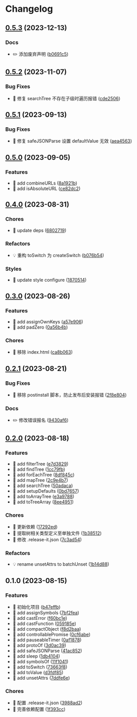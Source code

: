 # Changelog

## [0.5.3](https://github.com/l246804/lodash-x/compare/v0.5.2...v0.5.3) (2023-12-13)


### Docs

* ✏️ 添加废弃声明 ([b0691c5](https://github.com/l246804/lodash-x/commit/b0691c56e09ae4b8d94d97be8de470004af73e6e))

## [0.5.2](https://github.com/l246804/lodash-x/compare/v0.5.1...v0.5.2) (2023-11-07)


### Bug Fixes

* 🐛 修复 searchTree 不存在子级时遍历报错 ([cde2506](https://github.com/l246804/lodash-x/commit/cde25063f74cba978b498aa0ed3e389a28399f18))

## [0.5.1](https://github.com/l246804/lodash-x/compare/v0.5.0...v0.5.1) (2023-09-13)


### Bug Fixes

* 🐛 修复 safeJSONParse 设置 defaultValue 无效 ([aea4563](https://github.com/l246804/lodash-x/commit/aea45637ba1d8cd4bb6663f510c1972497ece09d))

## [0.5.0](https://github.com/l246804/lodash-x/compare/v0.4.0...v0.5.0) (2023-09-05)


### Features

* 🎸 add combineURLs ([8a1921b](https://github.com/l246804/lodash-x/commit/8a1921bf6d4d64ccb14b57ddae729b6fc4357378))
* 🎸 add isAbsoluteURL ([ce82dc2](https://github.com/l246804/lodash-x/commit/ce82dc2b8a320761b171ded03a729d8d04a363db))

## [0.4.0](https://github.com/l246804/lodash-x/compare/v0.3.0...v0.4.0) (2023-08-31)


### Chores

* 🤖 update deps ([6802719](https://github.com/l246804/lodash-x/commit/6802719f9a4681b41f0ce492783edb1e8b78dea3))


### Refactors

* 💡 重构 toSwitch 为 createSwitch ([b076b54](https://github.com/l246804/lodash-x/commit/b076b5422f2ae19fc558314083c20238016b57fd))


### Styles

* 💄 update style configure ([1870514](https://github.com/l246804/lodash-x/commit/1870514efb1b8d562b6684e8854d45854da3fffa))

## [0.3.0](https://github.com/l246804/lodash-x/compare/v0.2.1...v0.3.0) (2023-08-26)


### Features

* 🎸 add assignOwnKeys ([a57e906](https://github.com/l246804/lodash-x/commit/a57e906f01c9242a26bfa37fb425031a5f4cd636))
* 🎸 add padZero ([0a56b4b](https://github.com/l246804/lodash-x/commit/0a56b4b5f018991a14a341e2a6f675a21cbb0497))


### Chores

* 🤖 移除 index.html ([ca8b063](https://github.com/l246804/lodash-x/commit/ca8b0633b2cd269e2116e3f05628ba9c284ce3e4))

## [0.2.1](https://github.com/l246804/lodash-x/compare/v0.2.0...v0.2.1) (2023-08-21)


### Bug Fixes

* 🐛 移除 postinstall 脚本，防止发布后安装报错 ([2f8e804](https://github.com/l246804/lodash-x/commit/2f8e80411f679a9efef8cca88af3e7eee299deaf))


### Docs

* ✏️ 修改错误报名 ([9430af6](https://github.com/l246804/lodash-x/commit/9430af6a40840040f999b8a06d740ffd518a1aed))

## [0.2.0](https://github.com/l246804/lodash-x/compare/v0.1.0...v0.2.0) (2023-08-18)


### Features

* 🎸 add filterTree ([e7d3829](https://github.com/l246804/lodash-x/commit/e7d3829a2d56e20cc65d3b21362dd1c0b21313ab))
* 🎸 add findTree ([1cc79fb](https://github.com/l246804/lodash-x/commit/1cc79fb96e53be867ca4c2628435d6ce84bdfcd8))
* 🎸 add forEachTree ([8df845c](https://github.com/l246804/lodash-x/commit/8df845c95a19c5e87f9678d1501739bd20817bd3))
* 🎸 add mapTree ([2c9e4b7](https://github.com/l246804/lodash-x/commit/2c9e4b70845ddbdd4b8f1e9a2417f22b140a27ac))
* 🎸 add searchTree ([50adaca](https://github.com/l246804/lodash-x/commit/50adaca04f9894925bc9f556d884ebb96ad882d7))
* 🎸 add setupDefaults ([0bd7657](https://github.com/l246804/lodash-x/commit/0bd7657b1c46de047d677521a406df5be54594bb))
* 🎸 add toArrayTree ([e3a9788](https://github.com/l246804/lodash-x/commit/e3a97885d157b3a89bdaecc5e856af356cd70686))
* 🎸 add toTreeArray ([8ee4951](https://github.com/l246804/lodash-x/commit/8ee4951e55c11fb8e813e4576308e16df41c71b9))


### Chores

* 🤖 更新依赖 ([17292ed](https://github.com/l246804/lodash-x/commit/17292ed01329e59a9106317340860a66d8324ee6))
* 🤖 提取树相关类型定义至单独文件 ([1b38512](https://github.com/l246804/lodash-x/commit/1b38512e52820a8fe94274df02aeb0ed335e432a))
* 🤖 修改 .release-it.json ([7c3ad54](https://github.com/l246804/lodash-x/commit/7c3ad54b25dca06a53bf9a4fced16fa36d5846f7))


### Refactors

* 💡 rename unsetAttrs to batchUnset ([1b14d88](https://github.com/l246804/lodash-x/commit/1b14d8839bca75f3964da6d6d69f363678ad44a4))

## 0.1.0 (2023-08-15)


### Features

* 🎸 初始化项目 ([b47effb](https://github.com/l246804/lodash-x/commit/b47effb87dfca3de7bfa7bd70f7d78ed2c71a20b))
* 🎸 add assignSymbols ([7bf2fea](https://github.com/l246804/lodash-x/commit/7bf2feae561ef987b29dbb55bc4628e7ee5b2b44))
* 🎸 add castError ([f60bc1e](https://github.com/l246804/lodash-x/commit/f60bc1ec3b9c09ffc8d8adc09a0814d5789f8de0))
* 🎸 add castFunction ([059185e](https://github.com/l246804/lodash-x/commit/059185e170122699d443ea3aa960a4d24aace5bc))
* 🎸 add compactObject ([f8d2baa](https://github.com/l246804/lodash-x/commit/f8d2baa9de3d3fd37815ebe429f22f1042c5745e))
* 🎸 add controllablePromise ([0cf6abe](https://github.com/l246804/lodash-x/commit/0cf6abe0346ae36458b6962ae7ecf73c0aa22e41))
* 🎸 add pauseableTimer ([0af1878](https://github.com/l246804/lodash-x/commit/0af18782ad6ba09ccc469202261149172e176bc3))
* 🎸 add protoOf ([3d0ac39](https://github.com/l246804/lodash-x/commit/3d0ac39f1358dbe9d4e78da94b27da2be523692b))
* 🎸 add safeJSONParse ([41ac852](https://github.com/l246804/lodash-x/commit/41ac852293c91b70973422fc53ae1a27f0e564b2))
* 🎸 add sleep ([1db4104](https://github.com/l246804/lodash-x/commit/1db4104b4c192763d45cd58d43736e3fbf86807d))
* 🎸 add symbolsOf ([11f1041](https://github.com/l246804/lodash-x/commit/11f1041a3ea3096f26c4ab7043e889bedef60f19))
* 🎸 add toSwitch ([73663f8](https://github.com/l246804/lodash-x/commit/73663f8ddb6807a5717e2547ee389c02bac0aecf))
* 🎸 add toValue ([d3fdf85](https://github.com/l246804/lodash-x/commit/d3fdf8560b8a47048707a3c1450e7316c37c6ae0))
* 🎸 add unsetAttrs ([7ddfe6e](https://github.com/l246804/lodash-x/commit/7ddfe6ed3b0daa3a66f307baf1941ee871c42f63))


### Chores

* 🤖 配置 .release-it.json ([3988ad2](https://github.com/l246804/lodash-x/commit/3988ad2451c0daac1e927bc3265ad7ac53e97a2b))
* 🤖 完善依赖配置 ([1f393cc](https://github.com/l246804/lodash-x/commit/1f393cc9f09f84a21d536fe84d4e4cb9f1f88463))